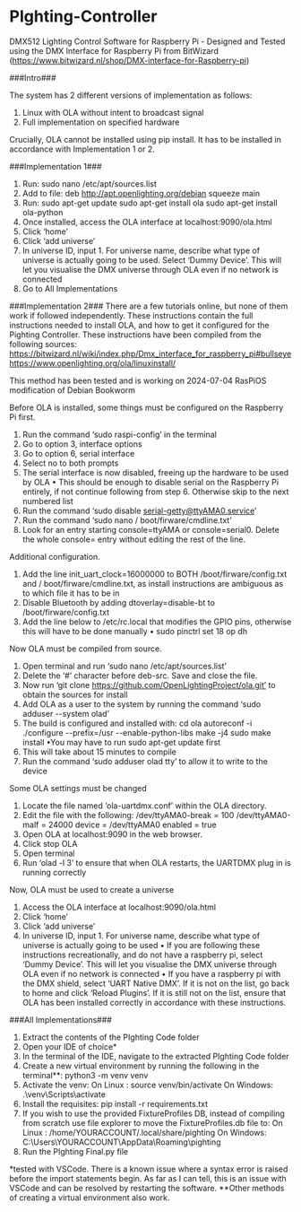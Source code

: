 # PIghting-Controller
DMX512 Lighting Control Software for Raspberry Pi - Designed and Tested using the DMX Interface for Raspberry Pi from BitWizard (https://www.bitwizard.nl/shop/DMX-interface-for-Raspberry-pi)

###Intro###

The system has 2 different versions of implementation as follows:
1) Linux with OLA without intent to broadcast signal
2) Full implementation on specified hardware

Crucially, OLA cannot be installed using pip install. It has to be installed in accordance with Implementation 1 or 2. 

###Implementation 1###

1) Run: 
	sudo nano /etc/apt/sources.list 
2) Add to file:
	deb   http://apt.openlighting.org/debian  squeeze main
3) Run: 
	sudo apt-get update
	sudo apt-get install ola
	sudo apt-get install ola-python
4) Once installed, access the OLA interface at localhost:9090/ola.html
5) Click ‘home’
6) Click ‘add universe’
7) In universe ID, input 1. For universe name, describe what type of universe is actually going to be used. Select ‘Dummy Device’. This will let you visualise the DMX universe through OLA even if no network is connected
8) Go to All Implementations

###Implementation 2###
There are a few tutorials online, but none of them work if followed independently. These instructions contain the full instructions needed to install OLA, and how to get it configured for the Pighting Controller. These instructions have been compiled from the following sources:
https://bitwizard.nl/wiki/index.php/Dmx_interface_for_raspberry_pi#bullseye
https://www.openlighting.org/ola/linuxinstall/

This method has been tested and is working on 2024-07-04 RasPiOS modification of Debian Bookworm

Before OLA is installed, some things must be configured on the Raspberry Pi first.
1. Run the command ‘sudo raspi-config’ in the terminal
2. Go to option 3, interface options
3. Go to option 6, serial interface
4. Select no to both prompts
5. The serial interface is now disabled, freeing up the hardware to be used by OLA
• This should be enough to disable serial on the Raspberry Pi entirely, if not continue following from step 6. Otherwise skip to the next numbered list
6. Run the command ‘sudo disable serial-getty@ttyAMA0.service’
7. Run the command ‘sudo nano / boot/firware/cmdline.txt’
8. Look for an entry starting console=ttyAMA or console=serial0. Delete the whole console= entry without editing the rest of the line.

Additional configuration.
1. Add the line init_uart_clock=16000000 to BOTH /boot/firware/config.txt and / boot/firware/cmdline.txt, as install instructions are ambiguous as to which file it has to be in
2. Disable Bluetooth by adding dtoverlay=disable-bt to /boot/firware/config.txt
3. Add the line below to /etc/rc.local that modifies the GPIO pins, otherwise this will have to be done manually
	• sudo pinctrl set 18 op dh

Now OLA must be compiled from source.
1. Open terminal and run ‘sudo nano /etc/apt/sources.list’
2. Delete the ‘#’ character before deb-src. Save and close the file.
3. Now run ‘git clone https://github.com/OpenLightingProject/ola.git’ to obtain the sources for install
4. Add OLA as a user to the system by running the command ‘sudo adduser --system olad’
5. The build is configured and installed with:
	cd ola 
 	autoreconf -i
 	./configure --prefix=/usr
	--enable-python-libs
 	make -j4 
 	sudo make install
•You may have to run sudo apt-get update first
6. This will take about 15 minutes to compile
7. Run the command ‘sudo adduser olad tty’ to allow it to write to the device 

Some OLA settings must be changed
1. Locate the file named ‘ola-uartdmx.conf’ within the OLA directory.
2. Edit the file with the following:
	/dev/ttyAMA0-break = 100
	/dev/ttyAMA0-malf = 24000
	device = /dev/ttyAMA0
	enabled = true
3. Open OLA at localhost:9090 in the web browser.
4. Click stop OLA
5. Open terminal
6. Run ‘olad -l 3’ to ensure that when OLA restarts, the UARTDMX plug in is running correctly

Now, OLA must be used to create a universe
1. Access the OLA interface at localhost:9090/ola.html
2. Click ‘home’
3. Click ‘add universe’
4. In universe ID, input 1. For universe name, describe what type of universe is actually going to be used
	• If you are following these instructions recreationally, and do not have a raspberry pi, select ‘Dummy Device’. This will let you visualise the DMX universe through 	OLA even if no network is connected
	• If you have a raspberry pi with the DMX shield, select ‘UART Native DMX’. If it is not on the list, go back to home and click ‘Reload Plugins’. If it is still not 	on the list, ensure that OLA has been installed correctly in accordance with these instructions.

###All Implementations###
1) Extract the contents of the PIghting Code folder
2) Open your IDE of choice*
3) In the terminal of the IDE, navigate to the extracted PIghting Code folder
4) Create a new virtual environment by running the following in the terminal**:
	python3 -m venv venv
5) Activate the venv:
On Linux : 
	source venv/bin/activate
On Windows: 
	.\venv\Scripts\activate
6) Install the requisites:
	pip install -r requirements.txt
7) If you wish to use the provided FixtureProfiles DB, instead of compiling from scratch use file explorer to move the FixtureProfiles.db file to:
	On Linux : 
		/home/YOURACCOUNT/.local/share/pighting
	On Windows:
		C:\Users\YOURACCOUNT\AppData\Roaming\pighting
8) Run the PIghting Final.py file
	
*tested with VSCode. There is a known issue where a syntax error is raised before the import statements begin. As far as I can tell, this is an issue with VSCode and can be resolved by restarting the software.
**Other methods of creating a virtual environment also work.
